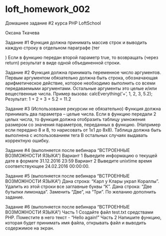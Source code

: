# loft_homework_002

Домашнeе заданиe #2
курса PHP LoftSchool

Оксана Ткачева

Задание #1
Функция должна принимать массив строк и выводить каждую строку в отдельном параграфе (тег <p>)
Если в функцию передан второй параметр true, то возвращать (через return) результат в виде одной объединенной строки.

Задание #2
Функция должна принимать переменное число аргументов.
Первым аргументом обязательно должна быть строка, обозначающая арифметическое действие,
которое необходимо выполнить со всеми передаваемыми аргументами.
Остальные аргументы это целые и/или вещественные числа.
Пример вызова: calcEverything(‘+’, 1, 2, 3, 5.2);
Результат: 1 + 2 + 3 + 5.2 = 11.2

Задание #3 (Использование рекурсии не обязательно)
Функция должна принимать два параметра – целые числа.
Если в функцию передали 2 целых числа, то функция должна отобразить таблицу умножения
размером со значения параметров, переданных в функцию.
(Например если передано 8 и 8, то нарисовать от 1х1 до 8х8).
Таблица должна быть выполнена с использованием тега <table>
В остальных случаях выдавать корректную ошибку.
 

Задание #4 (выполняется после вебинара “ВСТРОЕННЫЕ ВОЗМОЖНОСТИ ЯЗЫКА”)
Вариант 1
Выведите информацию о текущей дате в формате 31.12.2016 23:59
Вариант 2
Выведите unixtime время соответствующее 24.02.2016 00:00:00.

Задание #5 (выполняется после вебинара “ВСТРОЕННЫЕ ВОЗМОЖНОСТИ ЯЗЫКА”)
Дана строка: “Карл у Клары украл Кораллы”. Удалить из этой строки все заглавные буквы “К”.
Дана строка: “Две бутылки лимонада”. Заменить “Две”, на “Три”. По желанию дополнить задание.
  
Задание #6 (выполняется после вебинара “ВСТРОЕННЫЕ ВОЗМОЖНОСТИ ЯЗЫКА”)
Часть 1
Создайте файл test.txt средствами PHP. Поместите в него текст - “Hello again!”
Часть 2
Напишите функцию, которая будет принимать имя файла, открывать файл и выводить содержимое на экран.